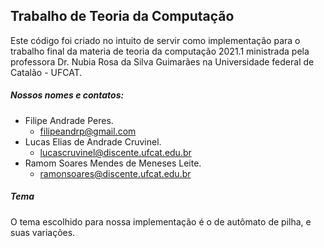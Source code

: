 ## Trabalho de Teoria da Computação
Este código foi criado no intuito de servir como implementação 
para o trabalho final da materia de teoria da computação 2021.1 
ministrada pela professora Dr. Nubia Rosa da Silva Guimarães na
Universidade federal de Catalão - UFCAT.<br>

##### Nossos nomes e contatos:
* Filipe Andrade Peres.
    * filipeandrp@gmail.com
* Lucas Elias de Andrade Cruvinel.
    * lucascruvinel@discente.ufcat.edu.br
* Ramom Soares Mendes de Meneses Leite.
    * ramonsoares@discente.ufcat.edu.br
  
##### Tema
O tema escolhido para nossa implementação é o de autômato de pilha, 
e suas variações.